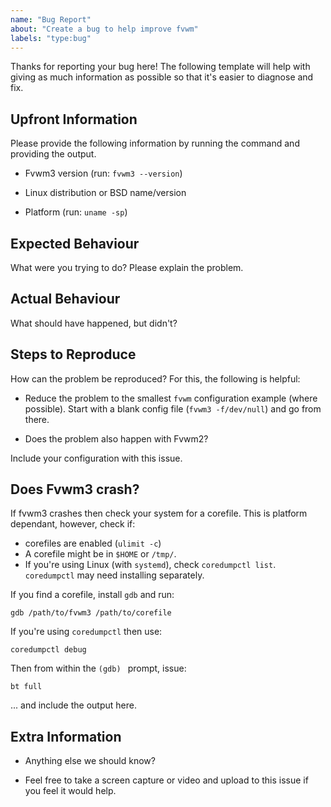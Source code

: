 ```yaml
---
name: "Bug Report"
about: "Create a bug to help improve fvwm"
labels: "type:bug"
---
```


Thanks for reporting your bug here!  The following template will help with
giving as much information as possible so that it's easier to diagnose and
fix.

## Upfront Information

Please provide the following information by running the command and providing
the output.

* Fvwm3 version (run: `fvwm3 --version`)

* Linux distribution or BSD name/version

* Platform (run: `uname -sp`)

## Expected Behaviour

What were you trying to do?  Please explain the problem.

## Actual Behaviour

What should have happened, but didn't?

## Steps to Reproduce

How can the problem be reproduced?  For this, the following is helpful:

* Reduce the problem to the smallest `fvwm` configuration example (where
  possible).  Start with a blank config file (`fvwm3 -f/dev/null`) and go from
  there.

* Does the problem also happen with Fvwm2?

Include your configuration with this issue.

## Does Fvwm3 crash?

If fvwm3 crashes then check your system for a corefile.  This is platform
dependant, however, check if:

  - corefiles are enabled (`ulimit -c`)
  - A corefile might be in `$HOME` or `/tmp/`.
  - If you're using Linux (with `systemd`), check `coredumpctl list`.
    `coredumpctl` may need installing separately.

If you find a corefile, install `gdb` and run:

```
gdb /path/to/fvwm3 /path/to/corefile
```

If you're using `coredumpctl` then use:

```
coredumpctl debug
```

Then from within the `(gdb) ` prompt, issue:

```
bt full
```

... and include the output here.

## Extra Information

* Anything else we should know?

* Feel free to take a screen capture or video and upload to this issue if you
  feel it would help.
